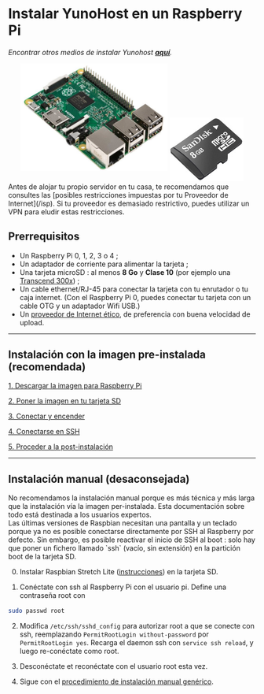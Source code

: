 # Instalar YunoHost en un Raspberry Pi

*Encontrar otros medios de instalar Yunohost **[aquí](/install_es)**.*

<center>
<img src="/images/raspberrypi.jpg" width=300 style="padding-bottom:20px">
<img src="/images/micro-sd-card.jpg">
</center>

<div class="alert alert-info" markdown="1">
Antes de alojar tu propio servidor en tu casa, te recomendamos que consultes las [posibles restricciones impuestas por tu Proveedor de Internet](/isp). Si tu proveedor es demasiado restrictivo, puedes utilizar un VPN para eludir estas restricciones.
</div>

## Prerrequisitos

- Un Raspberry Pi 0, 1, 2, 3 o 4 ;
- Un adaptador de corriente para alimentar la tarjeta ;
- Una tarjeta microSD : al menos **8 Go** y **Clase 10** (por ejemplo una [Transcend 300x](http://www.amazon.fr/Transcend-microSDHC-adaptateur-TS32GUSDU1E-Emballage/dp/B00CES44EO)) ;
- Un cable ethernet/RJ-45 para conectar la tarjeta con tu enrutador o tu caja internet. (Con el Raspberry Pi 0, puedes conectar tu tarjeta con un cable OTG y un adaptador Wifi USB.)
- Un [proveedor de Internet ético](/isp_fr), de preferencia con buena velocidad de upload.

---

## Instalación con la imagen pre-instalada (recomendada)

<a class="btn btn-lg btn-default" href="/images_fr">1. Descargar la imagen para Raspberry Pi</a>

<a class="btn btn-lg btn-default" href="/copy_image_fr">2. Poner la imagen en tu tarjeta SD</a>

<a class="btn btn-lg btn-default" href="/plug_and_boot_fr">3. Conectar y encender</a>

<a class="btn btn-lg btn-default" href="/ssh_fr">4. Conectarse en SSH</a>

<a class="btn btn-lg btn-default" href="/postinstall_fr">5. Proceder a la post-instalación</a>

---

## Instalación manual (desaconsejada)

<div class="alert alert-warning" markdown="1">
No recomendamos la instalación manual porque es más técnica y más larga que la instalación vía la imagen per-instalada. Esta documentación sobre todo está destinada a los usuarios expertos.
</div>

<div class="alert alert-warning" markdown="1">
Las últimas versiones de Raspbian necesitan una pantalla y un teclado porque ya no es posible conectarse directamente por SSH al Raspberry por defecto. Sin embargo, es posible reactivar el inicio de SSH al boot : solo hay que poner un fichero llamado `ssh` (vacío, sin extensión) en la partición boot de la tarjeta SD.
</div>

0. Instalar Raspbian Stretch Lite ([instrucciones](https://www.raspberrypi.org/downloads/raspbian/)) en la tarjeta SD.

1. Conéctate con ssh al Raspberry Pi con el usuario pi. Define una contraseña root con 
```bash
sudo passwd root
```

2. Modifica `/etc/ssh/sshd_config` para autorizar root a que se conecte con ssh, reemplazando `PermitRootLogin without-password` por `PermitRootLogin yes`. Recarga el daemon ssh con `service ssh reload`, y luego re-conéctate como root.

3. Desconéctate et reconéctate con el usuario root esta vez.

4. Sigue con el <a href="/install_manually_es">procedimiento de instalación manual genérico</a>.

